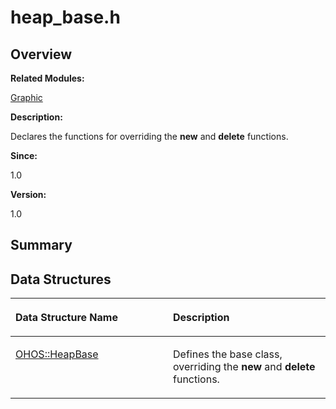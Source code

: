 # heap\_base.h<a name="ZH-CN_TOPIC_0000001055078109"></a>

## **Overview**<a name="section308468701093525"></a>

**Related Modules:**

[Graphic](Graphic.md)

**Description:**

Declares the functions for overriding the  **new**  and  **delete**  functions. 

**Since:**

1.0

**Version:**

1.0

## **Summary**<a name="section1086776048093525"></a>

## Data Structures<a name="nested-classes"></a>

<a name="table1169909018093525"></a>
<table><thead align="left"><tr id="row1142123981093525"><th class="cellrowborder" valign="top" width="50%" id="mcps1.1.3.1.1"><p id="p1217544579093525"><a name="p1217544579093525"></a><a name="p1217544579093525"></a>Data Structure Name</p>
</th>
<th class="cellrowborder" valign="top" width="50%" id="mcps1.1.3.1.2"><p id="p745041985093525"><a name="p745041985093525"></a><a name="p745041985093525"></a>Description</p>
</th>
</tr>
</thead>
<tbody><tr id="row975954934093525"><td class="cellrowborder" valign="top" width="50%" headers="mcps1.1.3.1.1 "><p id="p1182908971093525"><a name="p1182908971093525"></a><a name="p1182908971093525"></a><a href="OHOS-HeapBase.md">OHOS::HeapBase</a></p>
</td>
<td class="cellrowborder" valign="top" width="50%" headers="mcps1.1.3.1.2 "><p id="p953573645093525"><a name="p953573645093525"></a><a name="p953573645093525"></a>Defines the base class, overriding the <strong id="b1457984038093525"><a name="b1457984038093525"></a><a name="b1457984038093525"></a>new</strong> and <strong id="b843832048093525"><a name="b843832048093525"></a><a name="b843832048093525"></a>delete</strong> functions. </p>
</td>
</tr>
</tbody>
</table>

